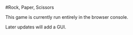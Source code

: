 #Rock, Paper, Scissors

This game is currently run entirely in the browser console.

Later updates will add a GUI.
